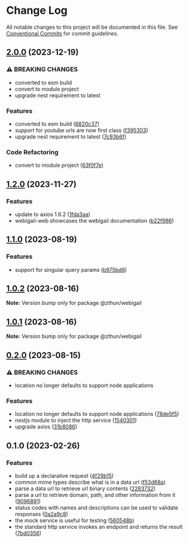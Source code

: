 # Change Log

All notable changes to this project will be documented in this file.
See [Conventional Commits](https://conventionalcommits.org) for commit guidelines.

## [2.0.0](https://github.com/zthun/webigail/compare/v1.2.0...v2.0.0) (2023-12-19)


### ⚠ BREAKING CHANGES

* converted to esm build
* convert to module project
* upgrade nest requirement to latest

### Features

* converted to esm build ([6820c37](https://github.com/zthun/webigail/commit/6820c37f41210cebb89ad86387ab0ad2aba2727a))
* support for youtube urls are now first class ([f395303](https://github.com/zthun/webigail/commit/f395303e9bd06d635632ea447ce8d486dcc6bdd8))
* upgrade nest requirement to latest ([7c93b6f](https://github.com/zthun/webigail/commit/7c93b6faa5f99876c5755e596fb0cc8655be34cb))


### Code Refactoring

* convert to module project ([63f0f7e](https://github.com/zthun/webigail/commit/63f0f7e382a3479241ddc17093dc2c568739e6a1))



## [1.2.0](https://github.com/zthun/webigail/compare/v1.1.0...v1.2.0) (2023-11-27)


### Features

* update to axios 1.6.2 ([1fda3aa](https://github.com/zthun/webigail/commit/1fda3aaf5daa44b6af40c299b1563e7b6d22e0d4))
* webigail-web showcases the webigail documentation ([b22f986](https://github.com/zthun/webigail/commit/b22f9866b5c02c45a937df6956290035e0a2ab42))



## [1.1.0](https://github.com/zthun/webigail/compare/v1.0.2...v1.1.0) (2023-08-19)


### Features

* support for singular query params ([b975bd8](https://github.com/zthun/webigail/commit/b975bd831888bf42fdc0ad880d72af217a908d3b))



## [1.0.2](https://github.com/zthun/webigail/compare/v1.0.1...v1.0.2) (2023-08-16)

**Note:** Version bump only for package @zthun/webigail





## [1.0.1](https://github.com/zthun/webigail/compare/v0.2.0...v1.0.1) (2023-08-16)

**Note:** Version bump only for package @zthun/webigail





## [0.2.0](https://github.com/zthun/webigail/compare/v0.1.0...v0.2.0) (2023-08-15)


### ⚠ BREAKING CHANGES

* location no longer defaults to support node applications

### Features

* location no longer defaults to support node applications ([78de5f5](https://github.com/zthun/webigail/commit/78de5f5917b77484e01d7ad5c7dc3c6016a50e86))
* nestjs module to inject the http service ([1540301](https://github.com/zthun/webigail/commit/15403017fee7c8542c175aebd561ba261a9cde46))
* upgrade axios ([31b8086](https://github.com/zthun/webigail/commit/31b808675904c9f926d7cd73c7d82fe0d37a9b90))



## 0.1.0 (2023-02-26)


### Features

* build up a declarative request ([4f29b15](https://github.com/zthun/webigail/commit/4f29b15805fc1a3b4abbbfa41fd0bb78b94333e9))
* common mime types describe what is in a data url ([f53d68a](https://github.com/zthun/webigail/commit/f53d68aa5c35109340119beee7c7035b3a8a54d5))
* parse a data url to retrieve url binary contents ([2283732](https://github.com/zthun/webigail/commit/2283732d54e99ded36254e367f908e8b3f73e5c6))
* parse a url to retrieve domain, path, and other information from it ([9096891](https://github.com/zthun/webigail/commit/909689129bbc7a47c593b7b01548039657ff4cd8))
* status codes with names and descriptions can be used to validate responses ([0a2a9c8](https://github.com/zthun/webigail/commit/0a2a9c8f2ed96149f046f454a74ab7ec4357255c))
* the mock service is useful for testing ([560548b](https://github.com/zthun/webigail/commit/560548b5a434d054f23c0de5225dd3dd8af6381a))
* the standard http service invokes an endpoint and returns the result ([7bd0356](https://github.com/zthun/webigail/commit/7bd0356e4886bee502b9ffbbd96574a98e9d00d4))

